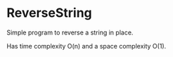 # ReverseString
Simple program to reverse a string in place.

Has time complexity O(n) and a space complexity O(1).

